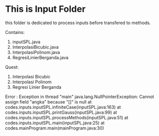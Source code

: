 # This is Input Folder

this folder is dedicated to process inputs before transfered to methods.

Contains:
1. inputSPL.java
2. InterpolasiBicubic.java
3. InterpolasiPolinom.java
4. RegresiLinierBerganda.java

Quest:
1. Interpolasi Bicubic
2. Interpolasi Polinom
3. Regresi Linier Berganda


Error : 
Exception in thread "main" java.lang.NullPointerException: Cannot assign field "angka" because "<local5>[<local6>]" is null
at codes.inputs.inputSPL.infiniteCase(inputSPL.java:163)
        at codes.inputs.inputSPL.printGauss(inputSPL.java:99)
        at codes.inputs.inputSPL.processMethods(inputSPL.java:51)
        at codes.inputs.inputSPL.main(inputSPL.java:25)
        at codes.mainProgram.main(mainProgram.java:30)